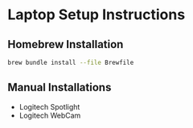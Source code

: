 # Laptop Setup Instructions

## Homebrew Installation

```bash
brew bundle install --file Brewfile
```

## Manual Installations

- Logitech Spotlight
- Logitech WebCam

